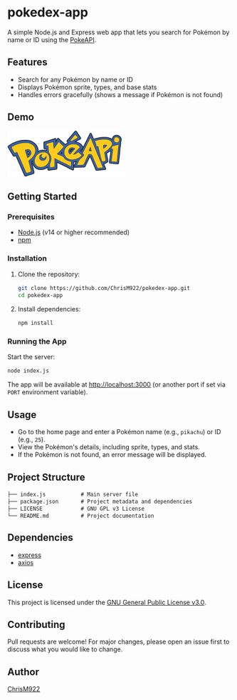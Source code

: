 # pokedex-app

A simple Node.js and Express web app that lets you search for Pokémon by name or ID using the [PokeAPI](https://pokeapi.co/).

## Features

- Search for any Pokémon by name or ID
- Displays Pokémon sprite, types, and base stats
- Handles errors gracefully (shows a message if Pokémon is not found)

## Demo

![Demo Screenshot](https://raw.githubusercontent.com/PokeAPI/media/master/logo/pokeapi_256.png)

## Getting Started

### Prerequisites

- [Node.js](https://nodejs.org/) (v14 or higher recommended)
- [npm](https://www.npmjs.com/)

### Installation

1. Clone the repository:

   ```bash
   git clone https://github.com/ChrisM922/pokedex-app.git
   cd pokedex-app
   ```

2. Install dependencies:

   ```bash
   npm install
   ```

### Running the App

Start the server:

```bash
node index.js
```

The app will be available at [http://localhost:3000](http://localhost:3000) (or another port if set via `PORT` environment variable).

## Usage

- Go to the home page and enter a Pokémon name (e.g., `pikachu`) or ID (e.g., `25`).
- View the Pokémon's details, including sprite, types, and stats.
- If the Pokémon is not found, an error message will be displayed.

## Project Structure

```
├── index.js           # Main server file
├── package.json       # Project metadata and dependencies
├── LICENSE            # GNU GPL v3 License
└── README.md          # Project documentation
```

## Dependencies

- [express](https://www.npmjs.com/package/express)
- [axios](https://www.npmjs.com/package/axios)

## License

This project is licensed under the [GNU General Public License v3.0](LICENSE).

## Contributing

Pull requests are welcome! For major changes, please open an issue first to discuss what you would like to change.

## Author

[ChrisM922](https://github.com/ChrisM922)
